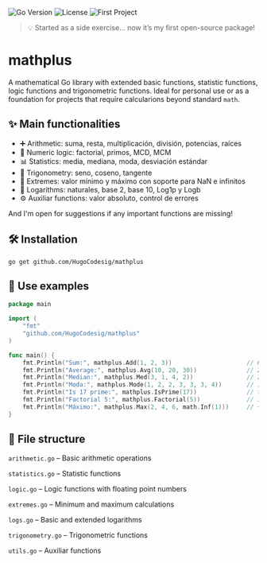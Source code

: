![Go Version](https://img.shields.io/badge/go-1.22-blue)
![License](https://img.shields.io/badge/license-MIT-green)
![First Project](https://img.shields.io/badge/my%20first-project-%23f47fff)

> 💡 Started as a side exercise… now it’s my first open-source package!

# mathplus

A mathematical Go library with extended basic functions, statistic functions, logic functions and trigonometric functions. Ideal for personal use or as a foundation for projects that require calcularions beyond standard `math`.

## ✨ Main functionalities

- ➕ Arithmetic: suma, resta, multiplicación, división, potencias, raíces
- 🧮 Numeric logic: factorial, primos, MCD, MCM
- 📊 Statistics: media, mediana, moda, desviación estándar
- 📐 Trigonometry: seno, coseno, tangente
- 🔢 Extremes: valor mínimo y máximo con soporte para NaN e infinitos
- 🧠 Logarithms: naturales, base 2, base 10, Log1p y Logb
- ⚙️ Auxiliar functions: valor absoluto, control de errores

And I'm open for suggestions if any important functions are missing!

## 🛠️ Installation

`go get github.com/HugoCodesig/mathplus`

## 🧪 Use examples

```go
package main

import (
    "fmt"
    "github.com/HugoCodesig/mathplus"
)

func main() {
    fmt.Println("Sum:", mathplus.Add(1, 2, 3))                     // 6
    fmt.Println("Average:", mathplus.Avg(10, 20, 30))              // 20
    fmt.Println("Median:", mathplus.Med(3, 1, 4, 2))               // 2.5
    fmt.Println("Moda:", mathplus.Mode(1, 2, 2, 3, 3, 3, 4))       // [3]
    fmt.Println("Is 17 prime:", mathplus.IsPrime(17))              // true
    fmt.Println("Factorial 5:", mathplus.Factorial(5))             // 120
    fmt.Println("Máximo:", mathplus.Max(2, 4, 6, math.Inf(1)))     // +Inf
}
```

## 📁 File structure

`arithmetic.go` – Basic arithmetic operations

`statistics.go` – Statistic functions

`logic.go` – Logic functions with floating point numbers

`extremes.go` – Minimum and maximum calculations

`logs.go` – Basic and extended logarithms

`trigonometry.go` – Trigonometric functions

`utils.go` – Auxiliar functions
